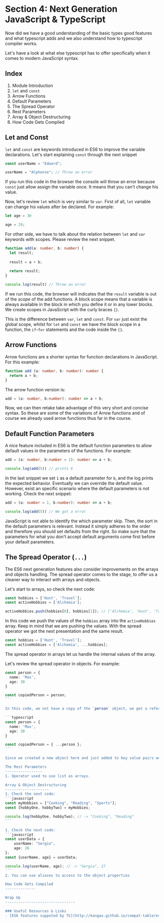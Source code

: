 
Section 4: Next Generation JavaScript & TypeScript
=============================

Now did we have a good understanding of the basic types good features and what typescript adds and we also understand how to typescript compiler works.

Let's have a look at what else typescript has to offer specifically when it comes to modern JavaScript syntax.

Index
------------------------------

1. Module Introduction
2. `let` and `const`
3. Arrow Functions
4. Default Parameters
5. The Spread Operator
6. Rest Parameters
7. Array & Object Destructuring
8. How Code Gets Compiled

Let and Const
-------------
`let` and `const` are keywords introduced in ES6 to improve the variable declarations. Let's start explaining `const` through the next snippet

```typescript
const userName = "Edward";

userName = "Alphonse"; // Throw an error
```

If you run this code in the browser the console will throw an error because `const` just allow assign the variable once. It means that you can't change his value.

Now, let's review `let` which is very similar to `var`. First of all, `let` variable can change his values after be declared. For example:

```typescript
let age = 30

age = 29;
```

For other side, we have to talk about the relation between `let` and `var` keywords with scopes. Please review the next snippet.

```typescript
function add(a: number, b: number) {
  let result;
  
  result = a + b;
  
  return result;
}

console.log(result) // Throw an error
```

If we run this code, the browser will indicates that the `result` variable is out of the _scope_ of the add functions. A block scope means that a variable is always available in the block in which you define it or in any lower blocks. We create scopes in JavaScript with the curly braces `{}`. 

This is the difference between `var`, `let` and `const`. For `var` just exist the global scope, whilst for `let` and `const` we have the block scope in a function, the `if`-`for` statements and the code inside the `{}`.

Arrow Functions
--------------
Arrow functions are a shorter syntax for function declarations in JavaScript. For this example:

```typescript
function add (a: number, b: number): number {
  return a + b;
}
```

The arrow function version is:

```typescript
add = (a: number, b:number): number => a + b;
```

Now, we can then retake take advantage of this very short and concise syntax. So these are some of the variations of Arrow functions and of course we already used arrow functions thus far in the course.

Default Function Parameters
-------------------------
A nice feature included in ES6 is the default function parameters to allow default values in the parameters of the functions. For example:

```typescript
add = (a: number, b:number = 1): number => a + b;

console.log(add(5)) // prints 6
```

In the last snippet we set `1` as a default parameter for `b`, and the log prints the expected behavior. Eventually we can override the default value. However, exist an specific scenario where the default parameters is not working. Check the next snippet:

```typescript
add = (a: number = 1, b:number): number => a + b;

console.log(add(5)) // We got a error
```

JavaScript is not able to identify the which parameter skip. Then, the sort in the default parameters is relevant. Instead it simply adheres to the order and therefore you should set defaults from the right. So make sure that the parameters for what you don't accept default arguments come first before your default parameters.

The Spread Operator (`...`)
---------------------------
The ES6 next generation features also consider improvements on the arrays and objects handling. The spread operator comes to the stage, to offer us a cleaner way to interact with arrays and objects.

Let's start to arrays, so check the next code:

```typescript
const hobbies = ['Hunt', 'Travel'];
const activeHobbies = ['Alchemia'];

activeHobbies.push(hobbies[0], hobbies[1]); // ['Alchemia', 'Hunt', 'Travel']
```

In this code we push the values of the `hobbies` array into the `activeHobbies` array. Keep in mind that we are pushing the values. With the spread operator we got the next presentation and the same result.

```typescript
const hobbies = ['Hunt', 'Travel'];
const activeHobbies = ['Alchemia', ...hobbies];
```

The spread operator in arrays let us handle the internal values of the array.

Let's review the spread operator in objects. For example:

````typescript
const person = {
  name: 'Max',
  age: 30
}

const copiedPerson = person;
```

In this code, we not have a copy of the `person` object, we get a reference in memory to the object. If we modify `copiedPerson` key-value, we also modify the `person` object. We can get a real copy using the spread operator:

```typescript
const person = {
  name: 'Max',
  age: 30
}

const copiedPerson = { ...person };
```

Since we created a new object here and just added to key value pairs we got a perfect copy of the original object and not just the pointer that points to the object in memory.

The Rest Parameters
-----------------
1. Operator used to use list as arrays.

Array & Object Destructuring
--------------------
1. Check the next code:
```javascript
const myHobbies = ["Cooking", "Reading", "Sports"];
const [hobbyOne, hobbyTwo] = myHobbies;

console.log(hobbyOne, hobbyTwo); // -> "Cooking", "Reading"
```

1. Check the next code:
```javascript
const userData = {
	userName: "Sergio",
	age: 26
};
const {userName, age} = userData;

console.log(userName, age); // -> "Sergio", 27
```
2. You can use aliases to access to the object properties

How Code Gets Compiled
--------------

Wrap Up
--------------------------------

### Useful Resources & Links
- [ES6 features suppoted by TS](http://kangax.github.io/compat-table/es6/)
